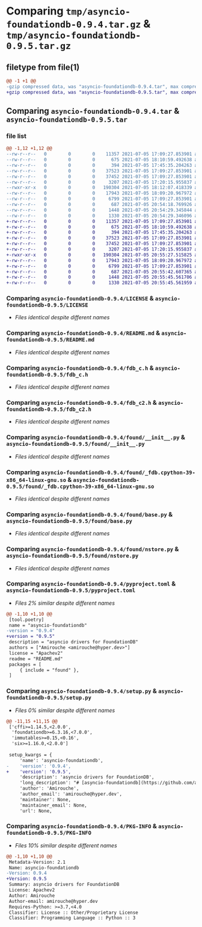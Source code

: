 # Comparing `tmp/asyncio-foundationdb-0.9.4.tar.gz` & `tmp/asyncio-foundationdb-0.9.5.tar.gz`

## filetype from file(1)

```diff
@@ -1 +1 @@
-gzip compressed data, was "asyncio-foundationdb-0.9.4.tar", max compression
+gzip compressed data, was "asyncio-foundationdb-0.9.5.tar", max compression
```

## Comparing `asyncio-foundationdb-0.9.4.tar` & `asyncio-foundationdb-0.9.5.tar`

### file list

```diff
@@ -1,12 +1,12 @@
--rw-r--r--   0        0        0    11357 2021-07-05 17:09:27.853901 asyncio-foundationdb-0.9.4/LICENSE
--rw-r--r--   0        0        0      675 2021-07-05 18:10:59.492638 asyncio-foundationdb-0.9.4/README.md
--rw-r--r--   0        0        0      394 2021-07-05 17:45:35.204263 asyncio-foundationdb-0.9.4/build.py
--rw-r--r--   0        0        0    37523 2021-07-05 17:09:27.853901 asyncio-foundationdb-0.9.4/fdb_c.h
--rw-r--r--   0        0        0    37452 2021-07-05 17:09:27.853901 asyncio-foundationdb-0.9.4/fdb_c2.h
--rw-r--r--   0        0        0     3207 2021-07-05 17:20:15.955837 asyncio-foundationdb-0.9.4/found/__init__.py
--rwxr-xr-x   0        0        0   190304 2021-07-05 18:12:07.418339 asyncio-foundationdb-0.9.4/found/_fdb.cpython-39-x86_64-linux-gnu.so
--rw-r--r--   0        0        0    17943 2021-07-05 18:09:20.967972 asyncio-foundationdb-0.9.4/found/base.py
--rw-r--r--   0        0        0     6799 2021-07-05 17:09:27.853901 asyncio-foundationdb-0.9.4/found/nstore.py
--rw-r--r--   0        0        0      687 2021-07-05 20:54:18.769926 asyncio-foundationdb-0.9.4/pyproject.toml
--rw-r--r--   0        0        0     1448 2021-07-05 20:54:29.345844 asyncio-foundationdb-0.9.4/setup.py
--rw-r--r--   0        0        0     1330 2021-07-05 20:54:29.346096 asyncio-foundationdb-0.9.4/PKG-INFO
+-rw-r--r--   0        0        0    11357 2021-07-05 17:09:27.853901 asyncio-foundationdb-0.9.5/LICENSE
+-rw-r--r--   0        0        0      675 2021-07-05 18:10:59.492638 asyncio-foundationdb-0.9.5/README.md
+-rw-r--r--   0        0        0      394 2021-07-05 17:45:35.204263 asyncio-foundationdb-0.9.5/build.py
+-rw-r--r--   0        0        0    37523 2021-07-05 17:09:27.853901 asyncio-foundationdb-0.9.5/fdb_c.h
+-rw-r--r--   0        0        0    37452 2021-07-05 17:09:27.853901 asyncio-foundationdb-0.9.5/fdb_c2.h
+-rw-r--r--   0        0        0     3207 2021-07-05 17:20:15.955837 asyncio-foundationdb-0.9.5/found/__init__.py
+-rwxr-xr-x   0        0        0   190304 2021-07-05 20:55:27.515825 asyncio-foundationdb-0.9.5/found/_fdb.cpython-39-x86_64-linux-gnu.so
+-rw-r--r--   0        0        0    17943 2021-07-05 18:09:20.967972 asyncio-foundationdb-0.9.5/found/base.py
+-rw-r--r--   0        0        0     6799 2021-07-05 17:09:27.853901 asyncio-foundationdb-0.9.5/found/nstore.py
+-rw-r--r--   0        0        0      687 2021-07-05 20:55:42.607365 asyncio-foundationdb-0.9.5/pyproject.toml
+-rw-r--r--   0        0        0     1448 2021-07-05 20:55:45.561706 asyncio-foundationdb-0.9.5/setup.py
+-rw-r--r--   0        0        0     1330 2021-07-05 20:55:45.561959 asyncio-foundationdb-0.9.5/PKG-INFO
```

### Comparing `asyncio-foundationdb-0.9.4/LICENSE` & `asyncio-foundationdb-0.9.5/LICENSE`

 * *Files identical despite different names*

### Comparing `asyncio-foundationdb-0.9.4/README.md` & `asyncio-foundationdb-0.9.5/README.md`

 * *Files identical despite different names*

### Comparing `asyncio-foundationdb-0.9.4/fdb_c.h` & `asyncio-foundationdb-0.9.5/fdb_c.h`

 * *Files identical despite different names*

### Comparing `asyncio-foundationdb-0.9.4/fdb_c2.h` & `asyncio-foundationdb-0.9.5/fdb_c2.h`

 * *Files identical despite different names*

### Comparing `asyncio-foundationdb-0.9.4/found/__init__.py` & `asyncio-foundationdb-0.9.5/found/__init__.py`

 * *Files identical despite different names*

### Comparing `asyncio-foundationdb-0.9.4/found/_fdb.cpython-39-x86_64-linux-gnu.so` & `asyncio-foundationdb-0.9.5/found/_fdb.cpython-39-x86_64-linux-gnu.so`

 * *Files identical despite different names*

### Comparing `asyncio-foundationdb-0.9.4/found/base.py` & `asyncio-foundationdb-0.9.5/found/base.py`

 * *Files identical despite different names*

### Comparing `asyncio-foundationdb-0.9.4/found/nstore.py` & `asyncio-foundationdb-0.9.5/found/nstore.py`

 * *Files identical despite different names*

### Comparing `asyncio-foundationdb-0.9.4/pyproject.toml` & `asyncio-foundationdb-0.9.5/pyproject.toml`

 * *Files 2% similar despite different names*

```diff
@@ -1,10 +1,10 @@
 [tool.poetry]
 name = "asyncio-foundationdb"
-version = "0.9.4"
+version = "0.9.5"
 description = "asyncio drivers for FoundationDB"
 authors = ["Amirouche <amirouche@hyper.dev>"]
 license = "Apachev2"
 readme = "README.md"
 packages = [
     { include = "found" },
 ]
```

### Comparing `asyncio-foundationdb-0.9.4/setup.py` & `asyncio-foundationdb-0.9.5/setup.py`

 * *Files 0% similar despite different names*

```diff
@@ -11,15 +11,15 @@
 ['cffi>=1.14.5,<2.0.0',
  'foundationdb>=6.3.16,<7.0.0',
  'immutables>=0.15,<0.16',
  'six>=1.16.0,<2.0.0']
 
 setup_kwargs = {
     'name': 'asyncio-foundationdb',
-    'version': '0.9.4',
+    'version': '0.9.5',
     'description': 'asyncio drivers for FoundationDB',
     'long_description': "# [asyncio-foundationdb](https://github.com/amirouche/asyncio-foundationdb/)\n\n*early draft*\n\nasyncio drivers for foundationdb tested with CPython 3.9\n\n```\npip install asyncio-foundationdb\n```\n\n```python\n> import found\n> found.api_version(630)\n> db = await found.open()\n> await db.get(b'hello')\n> await db.set(b'hello', b'world')\n> await tr.get(b'hello')\nb'world'\n```\n\n## ChangeLog\n\n### v0.9.x\n\n- feature: bump to foundationdb 6.3.15 client API\n- feature: add hooks and states\n\n### v0.8.0\n\n- breaking change: replace ``get_rangefoo`` with ``rangefoo`` as async generator\n- new: add short syntax for querying `Nstore.query(tr, patterns)`\n- chore: remove pipenv, and pre-commit\n",
     'author': 'Amirouche',
     'author_email': 'amirouche@hyper.dev',
     'maintainer': None,
     'maintainer_email': None,
     'url': None,
```

### Comparing `asyncio-foundationdb-0.9.4/PKG-INFO` & `asyncio-foundationdb-0.9.5/PKG-INFO`

 * *Files 10% similar despite different names*

```diff
@@ -1,10 +1,10 @@
 Metadata-Version: 2.1
 Name: asyncio-foundationdb
-Version: 0.9.4
+Version: 0.9.5
 Summary: asyncio drivers for FoundationDB
 License: Apachev2
 Author: Amirouche
 Author-email: amirouche@hyper.dev
 Requires-Python: >=3.7,<4.0
 Classifier: License :: Other/Proprietary License
 Classifier: Programming Language :: Python :: 3
```


